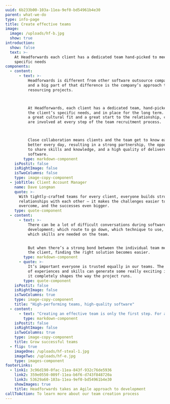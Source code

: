 ```yaml
---
uuid: 6b233b00-103a-11ea-9ef0-bd54961b4e30
parent: what-we-do
type: info-page
title: Create effective teams
image:
  image: /uploads/hf-b.jpg
  show: true
introduction:
  show: false
  text: >-
    At Headforwards each client has a dedicated team hand-picked to meet their
    specific needs
components:
  - content:
      - text: >-
          Headforwards is different from other software outsource companies –
          and a big part of that difference is the company’s approach to
          resourcing projects.



          At Headforwards, each client has a dedicated team, hand-picked to meet
          the client’s specific needs, and in place for the long term. To ensure
          a great cultural fit and a great start to the relationship, clients
          are involved at every step of the team recruitment process.



          Close collaboration means clients and the team get to know each other
          better every day, resulting in a strong partnership, the opportunity
          to share skills and knowledge, and a high quality of delivered
          software.
        type: markdown-component
    isPostit: false
    isRightImage: false
    isTwoColumns: false
    type: image-copy-component
  - jobTitle: Client Account Manager
    name: Dave Longman
    quote: >-
      With tightly-crafted teams for every client, everyone builds strong
      relationships with each other – it makes the challenges easier to
      overcome, and the successes even bigger.
    type: quote-component
  - content:
      - text: >-
          There can be a lot of difficult conversations during software
          development; which route to go down, which technique to use, or even
          which skills are needed on the team.


          But when there’s a strong bond between the individual team members and
          the client, finding the right solution becomes easier.
        type: markdown-component
      - quote: >-
          It’s important everyone is trusted equally in our teams. The right mix
          of experiences and skills can generate some really exciting ideas and
          it completely shapes the way the project runs.
        type: quote-component
    isPostit: false
    isRightImage: false
    isTwoColumns: true
    type: image-copy-component
    title: "High-performing teams, high-quality software"
  - content:
      - text: "Creating an effective team is only the first step. For a team to thrive, individual members must work closely together to reach their goals.\rHeadforwards takes an Agile approach to development, using techniques like pair programming and mob programming to bring team members together, share knowledge and skills, and ultimately deliver high quality software, fast.\n\n\rAt the same time, each team’s scrum master is there to keep up morale, encourage team cohesion and ensure the team is maximising its potential."
        type: markdown-component
    isPostit: false
    isRightImage: false
    isTwoColumns: true
    type: image-copy-component
    title: Grow successful teams
  - flip: true
    imageOne: /uploads/hf-steal-1.jpg
    imageTwo: /uploads/hf-e.jpg
    type: images-component
footerLinks:
  - link1: 3c96d190-0fac-11ea-843f-932c76de5936
    link2: 359e0550-009f-11ea-b6f6-d743f848720a
    link3: 53629a60-103a-11ea-9ef0-bd54961b4e30
    showImages: true
    title: Headforwards takes an Agile approach to development
callToAction: To learn more about our team creation process
---
```

